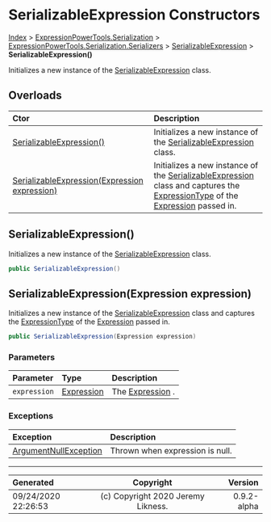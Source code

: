 ﻿# SerializableExpression Constructors

[Index](../index.md) > [ExpressionPowerTools.Serialization](ExpressionPowerTools.Serialization.a.md) > [ExpressionPowerTools.Serialization.Serializers](ExpressionPowerTools.Serialization.Serializers.n.md) > [SerializableExpression](ExpressionPowerTools.Serialization.Serializers.SerializableExpression.cs.md) > **SerializableExpression()**

Initializes a new instance of the [SerializableExpression](ExpressionPowerTools.Serialization.Serializers.SerializableExpression.cs.md) class.

## Overloads

| Ctor | Description |
| :-- | :-- |
| [SerializableExpression()](#serializableexpression) | Initializes a new instance of the [SerializableExpression](ExpressionPowerTools.Serialization.Serializers.SerializableExpression.cs.md) class. |
| [SerializableExpression(Expression expression)](#serializableexpressionexpression-expression) | Initializes a new instance of the [SerializableExpression](ExpressionPowerTools.Serialization.Serializers.SerializableExpression.cs.md) class and captures            the [ExpressionType](https://docs.microsoft.com/dotnet/api/system.linq.expressions.expressiontype) of the [Expression](https://docs.microsoft.com/dotnet/api/system.linq.expressions.expression) passed in. |

## SerializableExpression()

Initializes a new instance of the [SerializableExpression](ExpressionPowerTools.Serialization.Serializers.SerializableExpression.cs.md) class.

```csharp
public SerializableExpression()
```



## SerializableExpression(Expression expression)

Initializes a new instance of the [SerializableExpression](ExpressionPowerTools.Serialization.Serializers.SerializableExpression.cs.md) class and captures
            the [ExpressionType](https://docs.microsoft.com/dotnet/api/system.linq.expressions.expressiontype) of the [Expression](https://docs.microsoft.com/dotnet/api/system.linq.expressions.expression) passed in.

```csharp
public SerializableExpression(Expression expression)
```

### Parameters

| Parameter | Type | Description |
| :-- | :-- | :-- |
| `expression` | [Expression](https://docs.microsoft.com/dotnet/api/system.linq.expressions.expression) | The [Expression](https://docs.microsoft.com/dotnet/api/system.linq.expressions.expression) . |

### Exceptions

| Exception | Description |
| :-- | :-- |
| [ArgumentNullException](https://docs.microsoft.com/dotnet/api/system.argumentnullexception) | Thrown when expression is null. |


---

| Generated | Copyright | Version |
| :-- | :-: | --: |
| 09/24/2020 22:26:53 | (c) Copyright 2020 Jeremy Likness. | 0.9.2-alpha |
